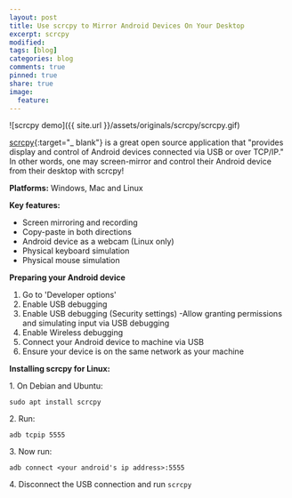 ```yaml
---
layout: post
title: Use scrcpy to Mirror Android Devices On Your Desktop
excerpt: scrcpy
modified:
tags: [blog]
categories: blog
comments: true
pinned: true
share: true
image:
  feature:
---
```


![scrcpy demo]({{ site.url }}/assets/originals/scrcpy/scrcpy.gif)

[scrcpy](https://github.com/Genymobile/scrcpy#physical-mouse-simulation-hid){:target="\_ blank"} is a great open source application that "provides display and control of Android devices connected via USB or over TCP/IP." In other words, one may screen-mirror and control their Android device from their desktop with scrcpy!

**Platforms:** Windows, Mac and Linux

**Key features:**

- Screen mirroring and recording
- Copy-paste in both directions
- Android device as a webcam (Linux only)
- Physical keyboard simulation
- Physical mouse simulation

**Preparing your Android device**

1. Go to 'Developer options'
2. Enable USB debugging
3. Enable USB debugging (Security settings)
   -Allow granting permissions and simulating input via USB debugging
4. Enable Wireless debugging
5. Connect your Android device to machine via USB
6. Ensure your device is on the same network as your machine

**Installing scrcpy for Linux:**

1\. On Debian and Ubuntu:

```
sudo apt install scrcpy
```

2\. Run:

```
adb tcpip 5555
```

3\. Now run:

```
adb connect <your android's ip address>:5555
```

4\. Disconnect the USB connection and run `scrcpy`
